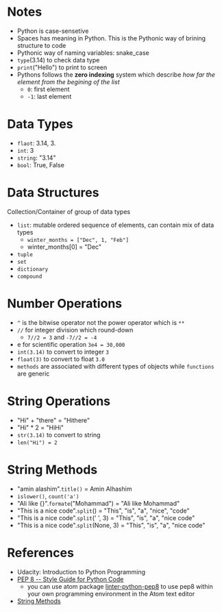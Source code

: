 Notes
===
- Python is case-sensetive
- Spaces has meaning in Python.  This is the Pythonic way of brining structure to code
- Pythonic way of naming variables: snake_case
- ```type```(3.14) to check data type
- ```print```("Hello") to print to screen
- Pythons follows the **zero indexing** system which describe *how far the element from the begining of the list*
  - ```0```: first element
  - ```-1```: last element

Data Types
===
- ```flaot```: 3.14, 3.
- ```int```: 3
- ```string```: "3.14"
- ```bool```: True, False

Data Structures
===
Collection/Container of group of data types
- ```list```: mutable ordered sequence of elements, can contain mix of data types
  - ```winter_months = ["Dec", 1, "Feb"]```
  - winter_months[0] = "Dec"
- ```tuple```
- ```set```
- ```dictionary```
- ```compound```


Number Operations
===
- ```^``` is the bitwise operator not the power operator which is ```**```
- ```//``` for integer division which round-down
  - ```7//2 = 3``` and ```-7//2 = -4``` 
- e for scientific operation ```3e4 = 30,000```
- ```int(3.14)``` to convert to integer ```3```
- ```float(3)``` to convert to float ```3.0```
- ```methods``` are associated with different types of objects while ```functions``` are generic

String Operations
===
- "Hi" + "there" = "Hithere"
- "Hi" * 2 = "HiHi"
- ```str(3.14)``` to convert to string
- ```len("Hi") = 2```

String Methods
===
- "amin alashim".```title()``` = Amin Alhashim
- ```islower()```, ```count('a')```
- "Ali like {}".```formate```("Mohammad") = "Ali like Mohammad"
- "This is a nice code".```split```() = "This", "is", "a", "nice", "code"
- "This is a nice code".```split```(' ', 3) = "This", "is", "a", "nice code"
- "This is a nice code".```split```(None, 3) = "This", "is", "a", "nice code"

References
===
- Udacity: Introduction to Python Programming
- [PEP 8 -- Style Guide for Python Code](https://www.python.org/dev/peps/pep-0008/)
  - you can use atom package [linter-python-pep8](https://atom.io/packages/linter-python-pep8) to use pep8 within your own programming environment in the Atom text editor
- [String Methods](https://docs.python.org/3/library/stdtypes.html#string-methods)
